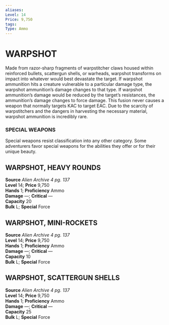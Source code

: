 ```yaml
---
aliases: 
Level: 14
Price: 9,750
tags: 
Type: Ammo
---
```

# WARPSHOT
Made from razor-sharp fragments of warpstitcher claws housed within reinforced bullets, scattergun shells, or warheads, warpshot transforms on impact into whatever would best devastate the target. If warpshot ammunition hits a creature vulnerable to a particular damage type, the warpshot ammunition’s damage changes to that type. If warpshot ammunition’s damage would be reduced by the target’s resistances, the ammunition’s damage changes to force damage. This fusion never causes a weapon that normally targets KAC to target EAC. Due to the scarcity of warpstitchers and the dangers in harvesting the necessary material, warpshot ammunition is incredibly rare.

### SPECIAL WEAPONS

Special weapons resist classification into any other category. Some adventurers favor special weapons for the abilities they offer or for their unique beauty.  

##  WARPSHOT, HEAVY ROUNDS

**Source** _Alien Archive 4 pg. 137_  
**Level** 14; **Price** 9,750  
**Hands** 1; **Proficiency** Ammo  
**Damage** —; **Critical** —  
**Capacity** 20  
**Bulk** L; **Special** Force

##  WARPSHOT, MINI-ROCKETS

**Source** _Alien Archive 4 pg. 137_  
**Level** 14; **Price** 9,750  
**Hands** 1; **Proficiency** Ammo  
**Damage** —; **Critical** —  
**Capacity** 10  
**Bulk** L; **Special** Force

##  WARPSHOT, SCATTERGUN SHELLS

**Source** _Alien Archive 4 pg. 137_  
**Level** 14; **Price** 9,750  
**Hands** 1; **Proficiency** Ammo  
**Damage** —; **Critical** —  
**Capacity** 25  
**Bulk** L; **Special** Force